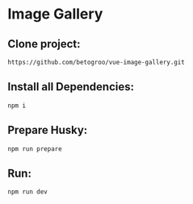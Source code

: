 # Image Gallery

## Clone project:

```
https://github.com/betogroo/vue-image-gallery.git
```

## Install all Dependencies:

```
npm i
```

## Prepare Husky:

```
npm run prepare
```

## Run:

```
npm run dev
```
